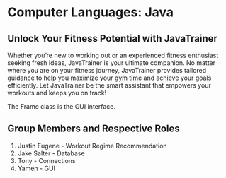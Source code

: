 <!--
This is the readme section.
Use this whenever possible to add or subtract
any information necessary for the full project,
such as project description. 

Here are some ideas to get you started and add to this comment section:

- 🔭 I’m currently working on ...
- 🌱 I’m currently learning ...
- 👯 I’m looking to collaborate on ...
- 🤔 I’m looking for help with ...
- 💬 Ask me about ...
-->

# Computer Languages: Java
## Unlock Your Fitness Potential with JavaTrainer
Whether you’re new to working out or an experienced fitness enthusiast seeking fresh ideas, JavaTrainer is your ultimate companion. No matter where you are on your fitness journey, JavaTrainer provides tailored guidance to help you maximize your gym time and achieve your goals efficiently. Let JavaTrainer be the smart assistant that empowers your workouts and keeps you on track!



The Frame class is the GUI interface.
## Group Members and Respective Roles

1. Justin Eugene - Workout Regime Recommendation
2. Jake Salter -  Database
3. Tony - Connections
4. Yamen - GUI
